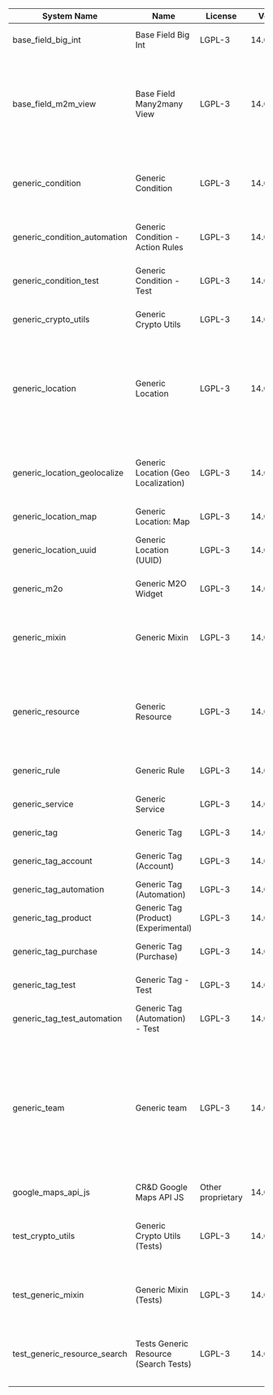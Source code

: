 | System Name | Name | License | Version | Summary | Price |
|---|---|---|---|---|---|
| base_field_big_int | Base Field Big Int | LGPL-3 | 14.0.0.5.0 | BigInt field implementation for Odoo |  |
| base_field_m2m_view | Base Field Many2many View | LGPL-3 | 14.0.0.5.0 | Adds Many2manyView field implementation for Odoo. Useful in cases when m2m relation computed via Postgresql View |  |
| generic_condition | Generic Condition | LGPL-3 | 14.0.1.21.0 | Create generic conditions on which you         can program some logic in Odoo objects |  |
| generic_condition_automation | Generic Condition - Action Rules | LGPL-3 | 14.0.1.4.0 | Generic Conditions (Integration with Action Rules) |  |
| generic_condition_test | Generic Condition - Test | LGPL-3 | 14.0.1.11.0 | Generic Conditions - Tests (do not install manualy) |  |
| generic_crypto_utils | Generic Crypto Utils | LGPL-3 | 14.0.0.8.0 | Technical utils to add encryption to other addons |  |
| generic_location | Generic Location | LGPL-3 | 14.0.2.8.0 | Allows you to make an abstract description of the         objects location relative to the general location         (for example: house3 -> office5 -> room2 -> table5) |  |
| generic_location_geolocalize | Generic Location (Geo Localization) | LGPL-3 | 14.0.1.10.0 | Generic Location (Automaticaly determine geo coordinates         for location by its address) |  |
| generic_location_map | Generic Location: Map | LGPL-3 | 14.0.1.9.0 | Display locations on map view. |  |
| generic_location_uuid | Generic Location (UUID) | LGPL-3 | 14.0.1.7.0 | Generic Location (Add UUID to generic locations) |  |
| generic_m2o | Generic M2O Widget | LGPL-3 | 14.0.1.8.0 | Generic Many2one widget |  |
| generic_mixin | Generic Mixin | LGPL-3 | 14.0.1.80.0 | Technical module with generic mixins, that may help to build other modules |  |
| generic_resource | Generic Resource | LGPL-3 | 14.0.1.49.0 | Provides the ability to create and categorize         various resources that can be used in other Odoo modules. |  |
| generic_rule | Generic Rule | LGPL-3 | 14.0.1.6.0 | Adds new top-level menu 'rules' |  |
| generic_service | Generic Service | LGPL-3 | 14.0.1.29.0 | Create and manage service catalog |  |
| generic_tag | Generic Tag | LGPL-3 | 14.0.2.13.0 | Generic tag management. |  |
| generic_tag_account | Generic Tag (Account) | LGPL-3 | 14.0.1.5.0 | Generic tag integration with account addon |  |
| generic_tag_automation | Generic Tag (Automation) | LGPL-3 | 14.0.1.5.0 |  |  |
| generic_tag_product | Generic Tag (Product) (Experimental) | LGPL-3 | 14.0.1.5.0 | Generic tag integration with product addon |  |
| generic_tag_purchase | Generic Tag (Purchase) | LGPL-3 | 14.0.1.5.0 | Generic tag integration with purchase addon |  |
| generic_tag_test | Generic Tag - Test | LGPL-3 | 14.0.1.7.0 | Generic Tag - Tests (do not install manualy) |  |
| generic_tag_test_automation | Generic Tag (Automation) - Test | LGPL-3 | 14.0.1.4.0 |  |  |
| generic_team | Generic team | LGPL-3 | 14.0.1.20.0 | With this module you can create teams and add         users to them, which allows you to perform group         actions (such as assigning a responsible team         instead of one person) while working with Odoo applications. |  |
| google_maps_api_js | CR&D Google Maps API JS | Other proprietary | 14.0.0.3.0 |  |  |
| test_crypto_utils | Generic Crypto Utils (Tests) | LGPL-3 | 14.0.0.13.0 | Technical module that have to be used to test Generic Crypto Utils module |  |
| test_generic_mixin | Generic Mixin (Tests) | LGPL-3 | 14.0.0.23.0 | Technical module that have to be used to test Generic Mixin module |  |
| test_generic_resource_search | Tests Generic Resource (Search Tests) | LGPL-3 | 14.0.0.4.0 | Technical module that have to be used to test Generic Resource search cases |  |
